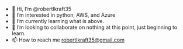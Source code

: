 - 👋 Hi, I’m @robertlkraft35
- 👀 I’m interested in python, AWS, and Azure
- 🌱 I’m currently learning what is above.
- 💞️ I’m looking to collaborate on nothing at this point, just beginning to learn.
- 📫 How to reach me robertlkraft35@gmail.com

<!---
robertlkraft35/robertlkraft35 is a ✨ special ✨ repository because its `README.md` (this file) appears on your GitHub profile.
You can click the Preview link to take a look at your changes.
--->
